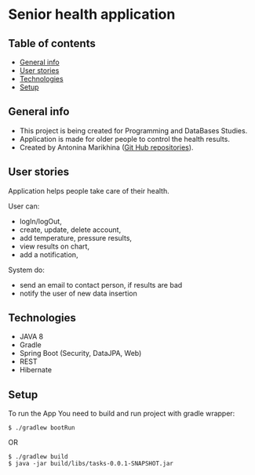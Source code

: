 # **Senior health application**

## Table of contents
* [General info](#general-info)
* [User stories](#user-stories)
* [Technologies](#technologies)
* [Setup](#setup)

## General info
* This project is being created for Programming and DataBases Studies.
* Application is made for older people to control the health results. 
* Created by Antonina Marikhina ([Git Hub repositories](https://github.com/AntoninaMJ)).

## User stories
Application helps people take care of their health.

User can:
* logIn/logOut,
* create, update, delete account,
* add temperature, pressure results,
* view results on chart,
* add a notification,

System do:
* send an email to contact person, if results are bad
* notify the user of new data insertion

## Technologies
* JAVA 8
* Gradle
* Spring Boot (Security, DataJPA, Web)
* REST
* Hibernate

## Setup
To run the App You need to build and run project with gradle wrapper:
```
$ ./gradlew bootRun
```
OR
```
$ ./gradlew build
$ java -jar build/libs/tasks-0.0.1-SNAPSHOT.jar
```
